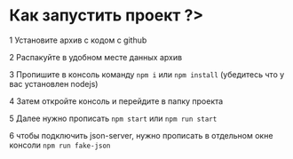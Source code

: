 # Как запустить проект ?>

1 Установите архив с кодом с github

2 Распакуйте в удобном месте данных архив

3 Пропишите в консоль команду `npm i` или `npm install` (убедитесь что у вас установлен nodejs)

4 Затем откройте консоль и перейдите в папку проекта

5 Далее нужно прописать `npm start` или `npm run start`

6 чтобы подключить json-server, нужно прописать в отдельном окне консоли `npm run fake-json`
